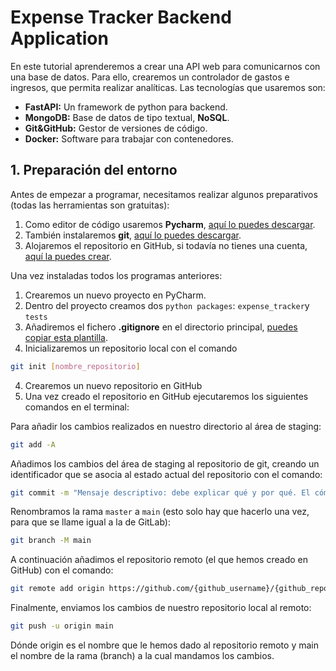 # Expense Tracker Backend Application 

En este tutorial aprenderemos a crear una API web para comunicarnos con una base de datos. Para ello, crearemos un
controlador de gastos e ingresos, que permita realizar analíticas. Las tecnologías que usaremos son: 

- **FastAPI:**  Un framework de python para backend.
- **MongoDB:** Base de datos de tipo textual, **NoSQL**.
- **Git&GitHub:** Gestor de versiones de código. 
- **Docker:** Software para trabajar con contenedores. 

## 1. Preparación del entorno

Antes de empezar a programar, necesitamos realizar algunos preparativos (todas las herramientas son gratuitas): 

1. Como editor de código usaremos **Pycharm**, 
[aquí lo puedes descargar](https://www.jetbrains.com/pycharm/download/#section=windows).
2. También instalaremos **git**, [aquí lo puedes descargar](https://git-scm.com/downloads).
3. Alojaremos el repositorio en GitHub, si todavía no tienes una cuenta, 
[aquí la puedes crear](https://github.com/signup?ref_cta=Sign+up&ref_loc=header+logged+out&ref_page=%2F&source=header-home).

Una vez instaladas todos los programas anteriores: 

1. Crearemos un nuevo proyecto en PyCharm.
2. Dentro del proyecto creamos dos `python packages`: `expense_tracker`y `tests`
3. Añadiremos el fichero **.gitignore** en el directorio principal, 
[puedes copiar esta plantilla](https://gist.github.com/MOOOWOOO/3cf91616c9f3bbc3d1339adfc707b08a).
4. Inicializaremos un repositorio local con el comando
```bash
git init [nombre_repositorio]
```
4. Crearemos un nuevo repositorio en GitHub
5. Una vez creado el repositorio en GitHub ejecutaremos los siguientes comandos en el terminal: 

Para añadir los cambios realizados en nuestro directorio al área de staging: 

```bash
git add -A
```

Añadimos los cambios del área de staging al repositorio de git, creando un identificador
que se asocia al estado actual del repositorio con el comando: 

```bash
git commit -m "Mensaje descriptivo: debe explicar qué y por qué. El cómo ya se ve en los cambios"
```

Renombramos la rama `master` a `main` (esto solo hay que hacerlo una vez, para que se llame igual a la de GitLab):

```bash
git branch -M main
```

A continuación añadimos el repositorio remoto (el que hemos creado en GitHub) con el comando:

```bash
git remote add origin https://github.com/{github_username}/{github_repo}.git
```

Finalmente, enviamos los cambios de nuestro repositorio local al remoto:

```bash
git push -u origin main
```

Dónde origin es el nombre que le hemos dado al repositorio remoto y main el nombre de la 
rama (branch) a la cual mandamos los cambios.